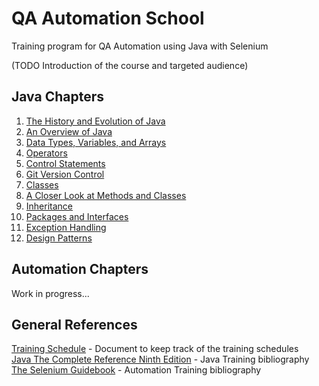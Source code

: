 # QA Automation School
Training program for QA Automation using Java with Selenium

(TODO Introduction of the course and targeted audience) 

## Java Chapters
1. [The History and Evolution of Java](https://github.com/Nearsoft/automation-school/tree/master/Java-Chapters/Chapter-01)
2. [An Overview of Java](https://github.com/Nearsoft/automation-school/tree/master/Java-Chapters/Chapter-02)
3. [Data Types, Variables, and Arrays](https://github.com/Nearsoft/automation-school/tree/master/Java-Chapters/Chapter-03)
4. [Operators](https://github.com/Nearsoft/automation-school/tree/master/Java-Chapters/Chapter-04)
5. [Control Statements](https://github.com/Nearsoft/automation-school/tree/master/Java-Chapters/Chapter-05)
6. [Git Version Control](https://github.com/Nearsoft/automation-school/tree/master/Java-Chapters/Chapter-06)
7. [Classes](https://github.com/Nearsoft/automation-school/tree/master/Java-Chapters/Chapter-07)
8. [A Closer Look at Methods and Classes](https://github.com/Nearsoft/automation-school/tree/master/Java-Chapters/Chapter-08)
9. [Inheritance](https://github.com/Nearsoft/automation-school/tree/master/Java-Chapters/Chapter-09)
10. [Packages and Interfaces](https://github.com/Nearsoft/automation-school/tree/master/Java-Chapters/Chapter-10)
11. [Exception Handling](https://github.com/Nearsoft/automation-school/tree/master/Java-Chapters/Chapter-11)
12. [Design Patterns](https://github.com/Nearsoft/automation-school/tree/master/Java-Chapters/Chapter-12)

## Automation Chapters
Work in progress...

## General References
[Training Schedule](https://docs.google.com/spreadsheets/d/1OPPdPRM3FK0S1xqXxdGjRkXF7RHjl7KY2LUMjcHhdVs) - Document to keep track of the training schedules  
[Java The Complete Reference Ninth Edition](https://drive.google.com/file/d/0B7cdRbw_opBFOXllSHJlbWpvblk/view) - Java Training bibliography  
[The Selenium Guidebook](https://drive.google.com/file/d/13WnD9sf28OTdgZq31tV5uN7kl-R_9K9g/view) - Automation Training bibliography
